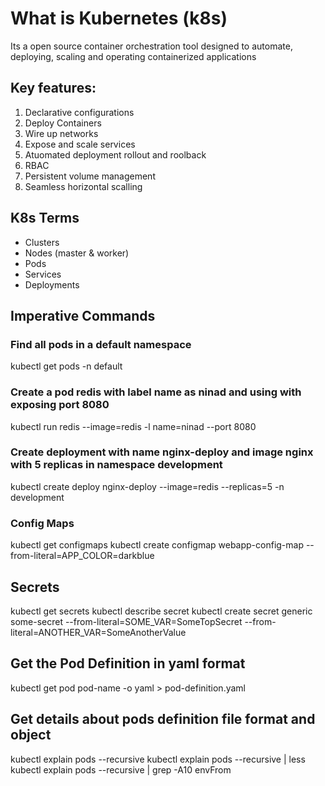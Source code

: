 # What is Kubernetes (k8s)
Its a open source container orchestration tool designed to automate, deploying, scaling and operating containerized applications

## Key features:
1. Declarative configurations
2. Deploy Containers
3. Wire up networks
4. Expose and scale services
5. Atuomated deployment rollout and roolback 
6. RBAC
7. Persistent volume management
8. Seamless horizontal scalling

## K8s Terms
- Clusters
- Nodes (master & worker)
- Pods
- Services
- Deployments




## Imperative Commands


### Find all pods in a default namespace 
kubectl get pods -n default

### Create a pod redis with label name as ninad and using with exposing port 8080
kubectl run redis --image=redis -l name=ninad --port 8080

### Create deployment with name nginx-deploy and image nginx with 5 replicas in namespace development
kubectl create deploy nginx-deploy --image=redis --replicas=5  -n development

### Config Maps
kubectl get configmaps
kubectl create configmap webapp-config-map --from-literal=APP_COLOR=darkblue

## Secrets 
kubectl get secrets
kubectl describe secret <secret-name>
kubectl create secret generic some-secret --from-literal=SOME_VAR=SomeTopSecret --from-literal=ANOTHER_VAR=SomeAnotherValue

## Get the Pod Definition in yaml format 
kubectl get pod pod-name -o yaml > pod-definition.yaml

## Get details about pods definition file format and object
kubectl  explain pods --recursive 
kubectl  explain pods --recursive | less
kubectl  explain pods --recursive | grep -A10 envFrom
